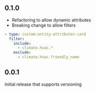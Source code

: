 ## 0.1.0
- Refactoring to allow dynamic attributes
- Breaking change to allow filters

```yaml
- type: custom:entity-attributes-card
  filter:
    include:
      - climate.hvac.*
    exclude:
      - climate.hvac.friendly_name
```

## 0.0.1
Initial release that supports versioning